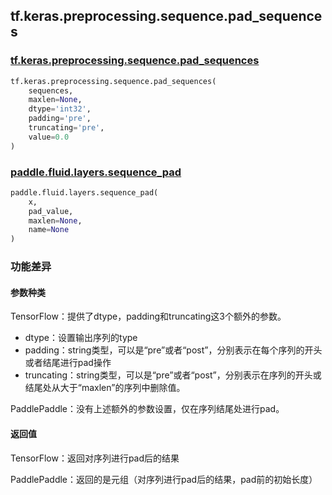 ## tf.keras.preprocessing.sequence.pad_sequences

### [tf.keras.preprocessing.sequence.pad_sequences](https://www.tensorflow.org/api_docs/python/tf/keras/preprocessing/sequence/pad_sequences)

```python
tf.keras.preprocessing.sequence.pad_sequences(
    sequences,
    maxlen=None,
    dtype='int32',
    padding='pre',
    truncating='pre',
    value=0.0
)
```

### [paddle.fluid.layers.sequence_pad](https://www.paddlepaddle.org.cn/documentation/docs/zh/1.5/api_cn/layers_cn/nn_cn.html#sequence-pad)

```python
paddle.fluid.layers.sequence_pad(
    x,
    pad_value,
    maxlen=None,
    name=None
)
```

### 功能差异

#### 参数种类

TensorFlow：提供了dtype，padding和truncating这3个额外的参数。

- dtype：设置输出序列的type
- padding：string类型，可以是“pre”或者“post”，分别表示在每个序列的开头或者结尾进行pad操作
- truncating：string类型，可以是“pre”或者“post”，分别表示在序列的开头或结尾处从大于“maxlen”的序列中删除值。

PaddlePaddle：没有上述额外的参数设置，仅在序列结尾处进行pad。

#### 返回值

TensorFlow：返回对序列进行pad后的结果

PaddlePaddle：返回的是元组（对序列进行pad后的结果，pad前的初始长度）